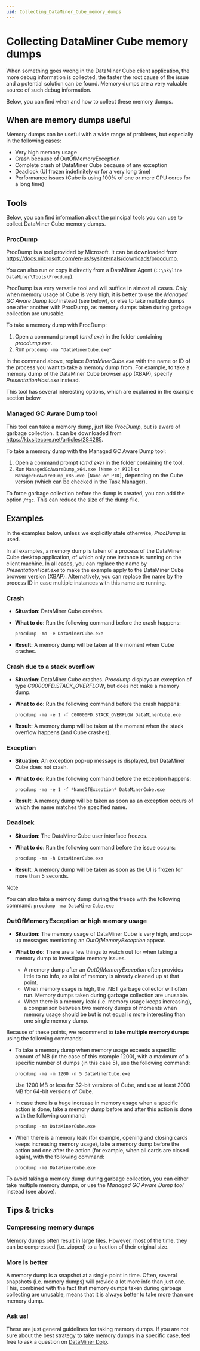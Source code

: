 ```yaml
---
uid: Collecting_DataMiner_Cube_memory_dumps
---
```


# Collecting DataMiner Cube memory dumps

When something goes wrong in the DataMiner Cube client application, the more debug information is collected, the faster the root cause of the issue and a potential solution can be found. Memory dumps are a very valuable source of such debug information.

Below, you can find when and how to collect these memory dumps.

## When are memory dumps useful

Memory dumps can be useful with a wide range of problems, but especially in the following cases:

- Very high memory usage
- Crash because of OutOfMemoryException
- Complete crash of DataMiner Cube because of any exception
- Deadlock (UI frozen indefinitely or for a very long time)
- Performance issues (Cube is using 100% of one or more CPU cores for a long time)

## Tools

Below, you can find information about the principal tools you can use to collect DataMiner Cube memory dumps.

### ProcDump

ProcDump is a tool provided by Microsoft. It can be downloaded from <https://docs.microsoft.com/en-us/sysinternals/downloads/procdump>.

You can also run or copy it directly from a DataMiner Agent (`C:\Skyline DataMiner\Tools\Procdump`).

ProcDump is a very versatile tool and will suffice in almost all cases. Only when memory usage of Cube is very high, it is better to use the *Managed GC Aware Dump tool* instead (see below), or else to take multiple dumps one after another with ProcDump, as memory dumps taken during garbage collection are unusable.

To take a memory dump with ProcDump:

1. Open a command prompt (*cmd.exe*) in the folder containing *procdump.exe*.
1. Run `procdump -ma "DataMinerCube.exe"`

In the command above, replace *DataMinerCube.exe* with the name or ID of the process you want to take a memory dump from. For example, to take a memory dump of the DataMiner Cube browser app (XBAP), specify *PresentationHost.exe* instead.

This tool has several interesting options, which are explained in the example section below.

### Managed GC Aware Dump tool

This tool can take a memory dump, just like *ProcDump*, but is aware of garbage collection. It can be downloaded from <https://kb.sitecore.net/articles/284285>.

To take a memory dump with the Managed GC Aware Dump tool:

1. Open a command prompt (*cmd.exe*) in the folder containing the tool.
1. Run `ManagedGcAwareDump_x64.exe [Name or PID]` or `ManagedGcAwareDump_x86.exe [Name or PID]`, depending on the Cube version (which can be checked in the Task Manager).

To force garbage collection before the dump is created, you can add the option `/fgc`. This can reduce the size of the dump file.

## Examples

In the examples below, unless we explicitly state otherwise, *ProcDump* is used.

In all examples, a memory dump is taken of a process of the DataMiner Cube desktop application, of which only one instance is running on the client machine. In all cases, you can replace the name by *PresentationHost.exe* to make the example apply to the DataMiner Cube browser version (XBAP). Alternatively, you can replace the name by the process ID in case multiple instances with this name are running.

### Crash

- **Situation**: DataMiner Cube crashes.

- **What to do**: Run the following command before the crash happens:

    `procdump -ma -e DataMinerCube.exe`

- **Result**: A memory dump will be taken at the moment when Cube crashes.

### Crash due to a stack overflow

- **Situation**: DataMiner Cube crashes. *Procdump* displays an exception of type *C00000FD.STACK_OVERFLOW*, but does not make a memory dump.

- **What to do**: Run the following command before the crash happens:

    `procdump -ma -e 1 -f C00000FD.STACK_OVERFLOW DataMinerCube.exe`

- **Result**: A memory dump will be taken at the moment when the stack overflow happens (and Cube crashes).

### Exception

- **Situation**: An exception pop-up message is displayed, but DataMiner Cube does not crash.

- **What to do**: Run the following command before the exception happens:

    `procdump -ma -e 1 -f *NameOfException* DataMinerCube.exe`

- **Result**: A memory dump will be taken as soon as an exception occurs of which the name matches the specified name.

### Deadlock

- **Situation**: The DataMinerCube user interface freezes.

- **What to do**: Run the following command before the issue occurs:

    `procdump -ma -h DataMinerCube.exe`

- **Result**: A memory dump will be taken as soon as the UI is frozen for more than 5 seconds.

> [!NOTE]
> You can also take a memory dump during the freeze with the following command: `procdump -ma DataMinerCube.exe`

### OutOfMemoryException or high memory usage

- **Situation**: The memory usage of DataMiner Cube is very high, and pop-up messages mentioning an *OutOfMemoryException* appear.

- **What to do**: There are a few things to watch out for when taking a memory dump to investigate memory issues.

    - A memory dump after an *OutOfMemoryException* often provides little to no info, as a lot of memory is already cleaned up at that point.
    - When memory usage is high, the .NET garbage collector will often run. Memory dumps taken during garbage collection are unusable.
    - When there is a memory leak (i.e. memory usage keeps increasing), a comparison between two memory dumps of moments when memory usage should be but is not equal is more interesting than one single memory dump.

Because of these points, we recommend to **take multiple memory dumps** using the following commands:

- To take a memory dump when memory usage exceeds a specific amount of MB (in the case of this example 1200), with a maximum of a specific number of dumps (in this case 5), use the following command:

    `procdump -ma -m 1200 -n 5 DataMinerCube.exe`

    Use 1200 MB or less for 32-bit versions of Cube, and use at least 2000 MB for 64-bit versions of Cube.

- In case there is a huge increase in memory usage when a specific action is done, take a memory dump before and after this action is done with the following command:

    `procdump -ma DataMinerCube.exe`

- When there is a memory leak (for example, opening and closing cards keeps increasing memory usage), take a memory dump before the action and one after the action (for example, when all cards are closed again), with the following command:

    `procdump -ma DataMinerCube.exe`

To avoid taking a memory dump during garbage collection, you can either take multiple memory dumps, or use the *Managed GC Aware Dump tool* instead (see above).

## Tips & tricks

### Compressing memory dumps

Memory dumps often result in large files. However, most of the time, they can be compressed (i.e. zipped) to a fraction of their original size.

### More is better

A memory dump is a snapshot at a single point in time. Often, several snapshots (i.e. memory dumps) will provide a lot more info than just one. This, combined with the fact that memory dumps taken during garbage collecting are unusable, means that it is always better to take more than one memory dump.

### Ask us!

These are just general guidelines for taking memory dumps. If you are not sure about the best strategy to take memory dumps in a specific case, feel free to ask a question on [DataMiner Dojo](https://community.dataminer.services/questions/).
